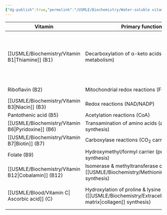 ```yaml
---
{"dg-publish":true,"permalink":"/USMLE/Biochemistry/Water-soluble vitamins/"}
---
```



| Vitamin                           | Primary function                                                                 | Deficiency                                                                                                                             |
| --------------------------------- | -------------------------------------------------------------------------------- | -------------------------------------------------------------------------------------------------------------------------------------- |
| [[USMLE/Biochemistry/Vitamin B1\|Thiamine]] (B1)     | Decarboxylation of α-keto acids (carbohydrate metabolism)                        | - Beriberi (peripheral neuropathy, heart failure)<br>- [[USMLE/Neurology/Wernicke encephalopathy and Korsakoff syndrome\|Wernicke-Korsakoff syndrome]] |
| Riboflavin (B2)                   | Mitochondrial redox reactions (FMN, FAD)                                         | Cheilosis, stomatitis, glossitis<br>Normocytic anemia                                                                                  |
| [[USMLE/Biochemistry/Vitamin B3\|Niacin]] (B3)       | Redox reactions (NAD/NADP)                                                       | Pellagra (dermatitis, dementia, diarrhea)                                                                                              |
| Pantothenic acid (B5)             | Acetylation reactions (CoA)                                                      | Distal paresthesia (rare)                                                                                                              |
| [[USMLE/Biochemistry/Vitamin B6\|Pyridoxine]] (B6)   | Transamination of amino acids (amino acid synthesis)                             | Peripheral neuropathy<br>Cheilosis, stomatitis, glossitis                                                                              |
| [[USMLE/Biochemistry/Vitamin B7\|Biotin]] (B7)       | Carboxylase reactions (CO<sub>2</sub> carrier)                                   | Dermatitis, conjunctivitis, alopecia, neurologic changes                                                                               |
| Folate (B9)                       | Hydroxymethyl/formyl carrier (purine & thymine synthesis)                        | Megaloblastic anemia<br>Neural tube defects (fetus)                                                                                    |
| [[USMLE/Biochemistry/Vitamin B12\|Cobalamin]] (B12)  | Isomerase & methyltransferase cofactor (DNA & [[USMLE/Biochemistry/Methionine\|methionine]] synthesis)          | Megaloblastic anemia<br>Neurologic deficits                                                                                            |
| [[USMLE/Blood/Vitamin C\| Ascorbic acid]] (C) | Hydroxylation of proline & lysine ([[USMLE/Biochemistry/Extracellular matrix\|collagen]] synthesis) | [[USMLE/Blood/Vitamin C\|Scurvy]] (perifollicular hemorrhage, gingivitis, muscle pain)                                                             |

